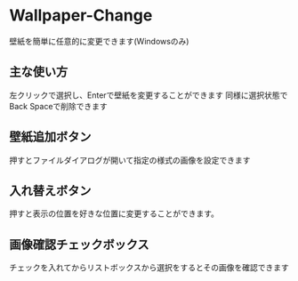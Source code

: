 # Wallpaper-Change
壁紙を簡単に任意的に変更できます(Windowsのみ)

## 主な使い方
左クリックで選択し、Enterで壁紙を変更することができます
同様に選択状態でBack Spaceで削除できます

## 壁紙追加ボタン
押すとファイルダイアログが開いて指定の様式の画像を設定できます

## 入れ替えボタン
押すと表示の位置を好きな位置に変更することができます。

## 画像確認チェックボックス
チェックを入れてからリストボックスから選択をするとその画像を確認できます
